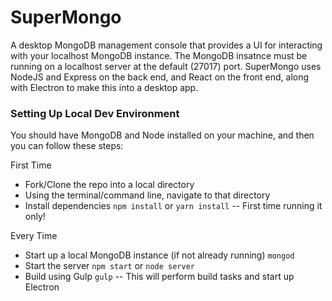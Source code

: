 # SuperMongo
A desktop MongoDB management console that provides a UI for interacting with your localhost MongoDB instance.  The MongoDB insatnce must be running on a localhost server at the default (27017) port.  SuperMongo uses NodeJS and Express on the back end, and React on the front end, along with Electron to make this into a desktop app.

### Setting Up Local Dev Environment
You should have MongoDB and Node installed on your machine, and then you can follow these steps:

First Time 
- Fork/Clone the repo into a local directory 
- Using the terminal/command line, navigate to that directory 
- Install dependencies `npm install` or `yarn install` -- First time running it only! 

Every Time
- Start up a local MongoDB instance (if not already running) `mongod` 
- Start the server `npm start` or `node server`
- Build using Gulp `gulp` -- This will perform build tasks and start up Electron 
